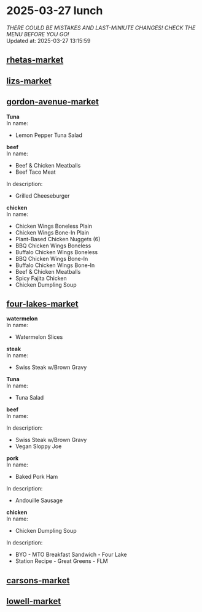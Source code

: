 # 2025-03-27 lunch  
*THERE COULD BE MISTAKES AND LAST-MINIUTE CHANGES! CHECK THE MENU BEFORE YOU GO!*  
Updated at: 2025-03-27 13:15:59  
## [rhetas-market](https://wisc-housingdining.nutrislice.com/menu/rhetas-market/lunch/2025-03-27)  
## [lizs-market](https://wisc-housingdining.nutrislice.com/menu/lizs-market/lunch/2025-03-27)  
## [gordon-avenue-market](https://wisc-housingdining.nutrislice.com/menu/gordon-avenue-market/lunch/2025-03-27)  
**Tuna**  
In name:   
 - Lemon Pepper Tuna Salad  
  
**beef**  
In name:   
 - Beef & Chicken Meatballs  
 - Beef Taco Meat  
  
In description:   
 - Grilled Cheeseburger  
  
**chicken**  
In name:   
 - Chicken Wings Boneless Plain  
 - Chicken Wings Bone-In Plain  
 - Plant-Based Chicken Nuggets (6)  
 - BBQ Chicken Wings Boneless  
 - Buffalo Chicken Wings Boneless  
 - BBQ Chicken Wings Bone-In  
 - Buffalo Chicken Wings Bone-In  
 - Beef & Chicken Meatballs  
 - Spicy Fajita Chicken  
 - Chicken Dumpling Soup  
  
## [four-lakes-market](https://wisc-housingdining.nutrislice.com/menu/four-lakes-market/lunch/2025-03-27)  
**watermelon**  
In name:   
 - Watermelon Slices  
  
**steak**  
In name:   
 - Swiss Steak w/Brown Gravy  
  
**Tuna**  
In name:   
 - Tuna Salad  
  
**beef**  
In name:   
  
In description:   
 - Swiss Steak w/Brown Gravy  
 - Vegan Sloppy Joe  
  
**pork**  
In name:   
 - Baked Pork Ham  
  
In description:   
 - Andouille Sausage  
  
**chicken**  
In name:   
 - Chicken Dumpling Soup  
  
In description:   
 - BYO - MTO Breakfast Sandwich - Four Lake  
 - Station Recipe - Great Greens - FLM  
  
## [carsons-market](https://wisc-housingdining.nutrislice.com/menu/carsons-market/lunch/2025-03-27)  
## [lowell-market](https://wisc-housingdining.nutrislice.com/menu/lowell-market/lunch/2025-03-27)  
  

